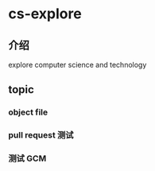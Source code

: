 # cs-explore

## 介绍
explore computer science and technology

## topic

### object file

### pull request 测试

### 测试 GCM